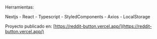 Herramientas:

Nextjs - 
React - 
Typescript - 
StyledComponents - 
Axios - 
LocalStorage

Proyecto publicado en: [https://reddit-button.vercel.app/](https://reddit-button.vercel.app/)
